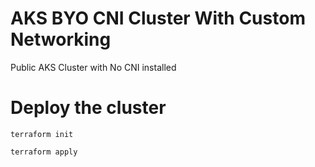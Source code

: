 # AKS BYO CNI Cluster With Custom Networking

Public AKS Cluster with No CNI installed

# Deploy the cluster

`terraform init`

`terraform apply`
